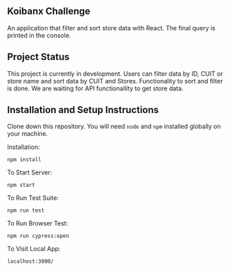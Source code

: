 ## Koibanx Challenge

An application that filter and sort store data with React. The final query is printed in the console.

## Project Status

This project is currently in development. Users can filter data by ID, CUIT or store name and sort data by CUIT and Stores. Functionality to sort and filter is done. We are waiting for API functionallity to get store data.

## Installation and Setup Instructions

Clone down this repository. You will need `node` and `npm` installed globally on your machine.

Installation:

`npm install`

To Start Server:

`npm start`

To Run Test Suite:

`npm run test`

To Run Browser Test:

`npm run cypress:open`

To Visit Local App:

`localhost:3000/`

